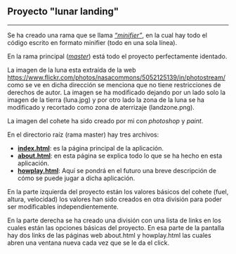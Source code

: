 ## Proyecto "lunar landing"
***
Se ha creado una rama que se llama [*“minifier”*](https://github.com/Fpocovi/lunarlanding/tree/minifier), en la cual hay todo el código escrito en formato minifier (todo en una sola línea).

En la rama principal ([*master*](https://github.com/Fpocovi/lunarlanding)) está todo el proyecto perfectamente identado.

La imagen de la luna esta extraída de la web https://www.flickr.com/photos/nasacommons/5052125139/in/photostream/ como se ve en dicha dirección se menciona que no tiene restricciones de derechos de autor. La imagen se ha modificado dejando por un lado solo la imagen de la tierra (luna.jpg) y por otro lado la zona de la luna se ha modificado y recortado como zona de aterrizaje (landzone.png).

La imagen del cohete ha sido creado por mi con *photoshop* y *paint*.

En el directorio raíz (rama master) hay tres archivos:
* [**index.html**](https://github.com/Fpocovi/lunarlanding/tree/master/index.html): es la página principal de la aplicación.
* [**about.html**](https://github.com/Fpocovi/lunarlanding/tree/master/about.html): en esta página se explica todo lo que se ha hecho en esta aplicación. 
* [**howplay.html**](https://github.com/Fpocovi/lunarlanding/tree/master/howplay.html): Aquí se pondrá en el futuro una breve descripción de cómo se puede jugar a dicha aplicación.

En la parte izquierda del proyecto están los valores básicos del cohete (fuel, altura, velocidad) los valores han sido creados en otra división para poder ser modificables independientemente.

En la parte derecha se ha creado una división con una lista de links en los cuales están las opciones básicas del proyecto. En esa parte de la pantalla hay dos links de las páginas web about.html y howplay.html las cuales abren una ventana nueva cada vez que se le da el click.
